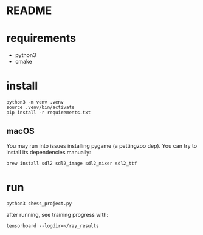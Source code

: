 # README

# requirements

- python3
- cmake

# install

```
python3 -m venv .venv
source .venv/bin/activate
pip install -r requirements.txt
```

## macOS

You may run into issues installing pygame (a pettingzoo dep). You can try to install its dependencies manually:

```
brew install sdl2 sdl2_image sdl2_mixer sdl2_ttf
```

# run

```
python3 chess_project.py
```

after running, see training progress with:

```
tensorboard --logdir=~/ray_results
```

